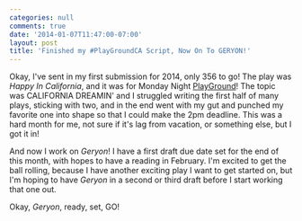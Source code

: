 ```yaml
---
categories: null
comments: true
date: '2014-01-07T11:47:00-07:00'
layout: post
title: 'Finished my #PlayGroundCA Script, Now On To GERYON!'
---
```


Okay, I've sent in my first submission for 2014, only 356 to go! The play was *Happy In California*, and it was for Monday Night [PlayGround](http://www.playground-sf.org/)! The topic was CALIFORNIA DREAMIN' and I struggled writing the first half of many plays, sticking with two, and in the end went with my gut and punched my favorite one into shape so that I could make the 2pm deadline. This was a hard month for me, not sure if it's lag from vacation, or something else, but I got it in!

And now I work on *Geryon*! I have a first draft due date set for the end of this month, with hopes to have a reading in February. I'm excited to get the ball rolling, because I have another exciting play I want to get started on, but I'm hoping to have *Geryon* in a second or third draft before I start working that one out.

Okay, *Geryon*, ready, set, GO!